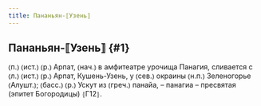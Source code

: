 ```yaml
---
title: Пананьян-⟦Узень⟧
---
```

## Пананьян-⟦Узень⟧ {#1}

⦅п.⦆ ⦅ист.⦆ ⦅р.⦆ Арпат, ⦅нач.⦆ в амфитеатре урочища Панагия, сливается с ⦅л.⦆ ⦅ист.⦆ ⦅р.⦆ Арпат, Кушень-Узень, у ⦅сев.⦆ окраины ⦅н.п.⦆ Зеленогорье ⦅Алушт.⦆; ⦅басс.⦆ ⦅р.⦆ Ускут из ⦅греч.⦆ панайа, – панагиа – пресвятая (эпитет Богородицы) ⦃Г12⦄.
